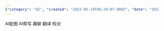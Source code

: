 ```yaml
---
{"category": "AI", "created": "2022-05-19T06:29:07.000Z", "date": "2022-05-19 06:29:07", "description": "This article delves into the advanced AI capabilities of Sogou Input Method, highlighting its features such as AI images, writing assistance, engaging conversations, translation services, and error proofreading.", "modified": "2022-08-18T16:40:49.522Z", "tags": ["AI", "API", "online services", "sougou", "stub", "白嫖"], "title": "搜狗输入法AI功能"}
---
```

AI配图 AI帮写 趣聊 翻译 校对